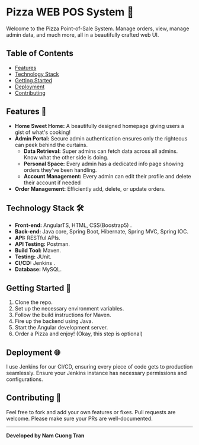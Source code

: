 # Pizza WEB POS System 🍕

Welcome to the Pizza Point-of-Sale System. Manage orders, view, manage admin data, and much more, all in a beautifully crafted web UI.

## Table of Contents

- [Features](#features)
- [Technology Stack](#technology-stack)
- [Getting Started](#getting-started)
- [Deployment](#deployment)
- [Contributing](#contributing)

## Features 🌟

- **Home Sweet Home:** A beautifully designed homepage giving users a gist of what's cooking!
- **Admin Portal:** Secure admin authentication ensures only the righteous can peek behind the curtains.
  - **Data Retrieval:** Super admins can fetch data across all admins. Know what the other side is doing.
  - **Personal Space:** Every admin has a dedicated info page showing orders they've been handling.
  - **Account Management:** Every admin can edit their profile and delete their account if needed
- **Order Management:** Efficiently add, delete, or update orders.
  
## Technology Stack 🛠

- **Front-end:** AngularTS, HTML, CSS(Boostrap5) .
- **Back-end:** Java core, Spring Boot, Hibernate, Spring MVC, Spring IOC.
- **API:** RESTful APIs. 
- **API Testing:** Postman.
- **Build Tool:** Maven.
- **Testing:** JUnit.
- **CI/CD:** Jenkins .
- **Database:** MySQL.

## Getting Started 🚀

1. Clone the repo.
2. Set up the necessary environment variables.
3. Follow the build instructions for Maven.
4. Fire up the backend using Java.
5. Start the Angular development server.
6. Order a Pizza and enjoy! (Okay, this step is optional)

## Deployment 🌐

I use Jenkins for our CI/CD, ensuring every piece of code gets to production seamlessly. Ensure your Jenkins instance has necessary permissions and configurations.

## Contributing 🤝

Feel free to fork and add your own features or fixes. Pull requests are welcome. Please make sure your PRs are well-documented.

---

**Developed by Nam Cuong Tran**
